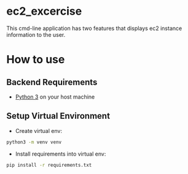 # ec2_excercise

This cmd-line application has two features that displays ec2 instance information to the user.



# How to use
## Backend Requirements

* [Python 3](https://www.python.org/downloads/) on your host machine
## Setup Virtual Environment

* Create virtual env:
```bash
python3 -m venv venv
```

* Install requirements into virtual env:
```bash
pip install -r requirements.txt
```

